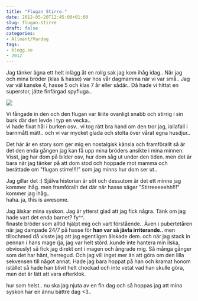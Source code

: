 ```yaml
---
title: "Flugan Stirre."
date: 2012-05-20T12:45:00+01:00
slug: flugan-stirre
draft: false
categories:
- Allmänt/Vardag
tags:
- blogg.se
- 2012
---
```

Jag tänker ägna ett helt inlägg åt en rolig sak jag kom ihåg idag.. När jag och mina bröder (klas & hasse) var hos vår dagmamma när vi var små.. Jag var väl kanske 4, hasse 5 och klas 7 år eller sådär.. Då hade vi hittat en superstor, jätte finfärgad spyfluga..  
  
![](/assets/images/blogg.se/spyfluga_203319796.jpg)  
  
Vi fångade in den och den flugan var liiiite ovanligt snabb och stirrig i sin burk där den levde i typ en vecka..  
vi hade fixat hål i burken osv.. vi tog rätt bra hand om den tror jag, iallafall i barnmått mätt.. och vi var mycket glada och stolta över vårat egna husdjur..  
  
Det här är en story som ger mig en nostalgisk känsla och framförallt så är det den enda gången jag kan få upp mina bröders ansikte i mina minnen. Visst, jag har dom på bilder osv, hur dom såg ut under den tiden. men det är bara när jag tänker på att dom stod och hoppade mot mamma och berättade om "flugan stirre!!!!" som jag minns hur dom ser ut..  
  
Jag gillar det :) Själva historian är söt och dessutom är det ett minne jag kommer ihåg. men framförallt det där när hasse säger "Stirreeeeehh!!!" kommer jag ihåg..  
haha. ja, this is awesome.  
  
Jag älskar mina syskon. Jag är ytterst glad att jag fick några. Tänk om jag hade vart det enda barnet? fy^^..  
finaste bröder som alltid hjälpt mig och vart förstående.. Även i pubertetåren när jag dampade 24/7 på hasse för **han var så jävla irriterande**.. men tillochmed då visste jag att jag egentligen älskade dem. och när jag stack in pennan i hans mage (ja, jag var helt störd..kunde inte hantera min ilska, obviously) så fick jag direkt ont i magen och ångrade mig. Så många gånger som det har hänt, herregud. Och jag vill inget mer än att göra om den lilla sekvensen till något annat. Hade jag bara hoppat på han och kramat honom istället så hade han blivit helt chockad och inte vetat vad han skulle göra, men det är lätt att vara efterklok.  
  
hur som helst.. nu ska jag njuta av en fin dag och så hoppas jag att mina syskon har en ännu bättre dag <3..